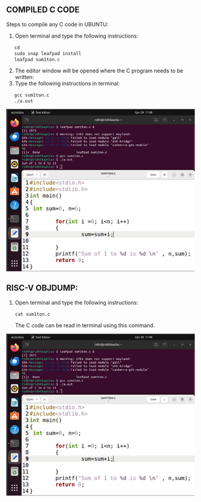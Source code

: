 ## COMPILED C CODE 
Steps to compile any C code in UBUNTU:
1. Open terminal and type the following instructions:

```
   cd
   sudo snap leafpad install
   leafpad sum1ton.c
```

2. The editor window will be opened where the C program needs to be written:
3. Type the following instructions in terminal:
   
```
   gcc sum1ton.c
   ./a.out
```

<img src = "https://github.com/ridhikapila27/vsdsquadron-mini-internship/blob/main/TASK3/c_program.JPG?raw=true" />


## RISC-V OBJDUMP:

1. Open terminal and type the following instructions:

   ```
   cat sum1ton.c
   ```
   The C code can be read in terminal using this command.
<img src = "https://github.com/ridhikapila27/vsdsquadron-mini-internship/blob/main/TASK3/c_program.JPG?raw=true" />
